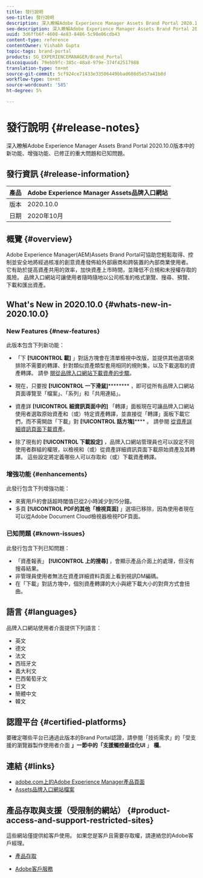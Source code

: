 ```yaml
---
title: 發行說明
seo-title: 發行說明
description: 深入瞭解Adobe Experience Manager Assets Brand Portal 2020.10.0版中的功能、增強功能、已修正的重大問題和已知問題。
seo-description: 深入瞭解Adobe Experience Manager Assets Brand Portal 2020.10.0版本中的增強功能、已修正的重大問題和已知問題。
uuid: 3d6ffb6f-4608-4e83-8486-5c90e06cdb43
content-type: reference
contentOwner: Vishabh Gupta
topic-tags: brand-portal
products: SG_EXPERIENCEMANAGER/Brand_Portal
discoiquuid: 79ebb9fc-385c-48a8-979e-374f42517988
translation-type: tm+mt
source-git-commit: 5cf924ce71433e33506449bbad608d5e57a41b8d
workflow-type: tm+mt
source-wordcount: '585'
ht-degree: 5%

---
```



# 發行說明 {#release-notes}

深入瞭解Adobe Experience Manager Assets Brand Portal 2020.10.0版本中的新功能、增強功能、已修正的重大問題和已知問題。

## 發行資訊 {#release-information}

| 產品 | Adobe Experience Manager Assets品牌入口網站 |
|---|---|
| 版本 | 2020.10.0 |
| 日期 | 2020年10月 |

## 概覽 {#overview}

Adobe Experience Manager(AEM)Assets Brand Portal可協助您輕鬆取得、控制並安全地將經過核准的創意資產發佈給外部廠商和跨裝置的內部商業使用者。 它有助於提高資產共用的效率，加快資產上市時間，並降低不合規和未授權存取的風險。 品牌入口網站可讓使用者隨時隨地以公司核准的格式瀏覽、搜尋、預覽、下載和匯出資產。

## What&#39;s New in 2020.10.0 {#whats-new-in-2020.10.0}

### New Features {#new-features}

此版本包含下列新功能：

* 「下 **[!UICONTROL 載]** 」對話方塊會在清單檢視中改版，並提供其他選項來排除不需要的轉譯、針對類似資產類型套用相同的規則集，以及下載選取的資產轉譯。 請參 [閱從品牌入口網站下載資產的步驟](https://docs.adobe.com/content/help/en/experience-manager-brand-portal/using/download/brand-portal-download-assets.html#download-assets)。

<!--
* The new **[!UICONTROL Download]** dialog now appears with all the renditions of the selected assets or folders containing assets in a list view, wherein the Brand Portal users can apply same set of renditions for similar asset types and download the selected asset renditions. 
-->

* 現在，只要按 **[!UICONTROL 一下滑鼠]********** ，即可從所有品牌入口網站頁面導覽至「檔案」、「系列」和「共用連結」。

* 資產詳 **[!UICONTROL 細資訊頁面中的]** 「轉譯」面板現在可讓品牌入口網站使用者選取原始資產和（或）特定資產轉譯，並直接從「轉譯」面板下載它們，而不需開啟「下載」對 **[!UICONTROL 話方塊]****** 。 請參閱 [從資產詳細資訊頁面下載資產](https://docs.adobe.com/content/help/en/experience-manager-brand-portal/using/download/brand-portal-download-assets.html#download-assets-from-asset-details-page)。

<!--
Brand Portal users can exclude specific renditions which are not required and directly download the original asset and its renditions from the **[!UICONTROL Renditions]** panel on the asset details page. 
-->

* 除了現有的 **[!UICONTROL 下載設定]**[](https://docs.adobe.com/content/help/en/experience-manager-brand-portal/using/download/brand-portal-download-assets.html#configure-download-permissions) ，品牌入口網站管理員也可以設定不同使用者群組的權限，以檢視和（或）從資產詳細資訊頁面下載原始資產及其轉譯。 這些設定將定義哪些人可以存取和（或）下載資產轉譯。

### 增強功能 {#enhancements}

此發行包含下列增強功能：

* 來賓用戶的會話超時閾值已從2小時減少到15分鐘。
* 多頁 **[!UICONTROL PDF的其他「檢視頁面]** 」選項已移除，因為使用者現在可以從Adobe Document Cloud檢視器檢視PDF頁面。


<!--
### Critical Issues Fixed {#critical-issues-fixed}

This release includes fixes to the following critical issue:

* The users are not able to view the PDF pages if the PDF contains sub assets.
-->

### 已知問題 {#known-issues}

此發行包含下列已知問題：

* 「資產報表」 **[!UICONTROL 上的搜尋]** ，會顯示產品介面上的處理，但沒有搜尋結果。
* 非管理員使用者無法在資產詳細資料頁面上看到視訊DM編碼。
* 在「下載」對話方塊中，個別資產轉譯的大小與總下載大小的對齊方式會扭曲。



<!--
* Download Settings configuration to configure asset download from Brand Portal. Fast download, custom renditions, and system renditions are the available configurations. 
-->

<!--
* Document Viewer has been introduced to enhance the PDF viewing experience. New options are available for viewing the PDF files in Brand Portal.

* Advances in the asset download process which improves the Brand Portal user experience while [downloading assets from Brand Portal](brand-portal-download-assets.md). Brand Portal administrators can configure **[!UICONTROL Fast Download]**, **[!UICONTROL Custom Renditions]**, and **[!UICONTROL System Renditions]** from the **[!UICONTROL Download]** settings. 

For details, see [what's new in Brand Portal 6.4.7](whats-new.md). 

### Critical Issues Fixed {#critical-issues-fixed-647}

This release includes fixes to the following critical issues:

* The viewer users are not permitted to share link for collections but the option to share is visible to them on the product interface.

* The **[!UICONTROL Download]** button on the options bar does not list all the licensed assets of the selected folder.

* The search takes longer to show the results for certain keywords.

* The **[!UICONTROL Agree]** and **[!UICONTROL Disagree]** check boxes does not appear on bulk selection of licensed and unlicensed assets during download.

* Filter-based search shows processing on the product interface with no search result. 

* The assets do not download from share link if the shared folder contains numerous and large assets.


### Known Issues {#known-issues-647}

This release includes the following known issues:

* If multiple assets are selected, license text does not appear on clicking Terms and Conditions on the license agreement page during download using share link.   

-->

## 語言 {#languages}

品牌入口網站使用者介面提供下列語言：

* 英文
* 德文
* 法文
* 西班牙文
* 義大利文
* 巴西葡萄牙文
* 日文
* 簡體中文
* 韓文

## 認證平台 {#certified-platforms}

要確定哪些平台已通過此版本的Brand Portal認證，請參閱「技術需求」的「受支援的瀏覽器製作使用者介面 **」一節中的「支援觸控最佳化UI** 」 **欄**[](https://helpx.adobe.com/experience-manager/6-4/sites/deploying/using/technical-requirements.html)。

## 連結 {#links}

* [adobe.com上的Adobe Experience Manager產品頁面](http://www.adobe.com/in/marketing-cloud/experience-manager.html)
* [Assets品牌入口網站檔案](https://helpx.adobe.com/tw/experience-manager/brand-portal/user-guide.html)

## 產品存取與支援（受限制的網站） {#product-access-and-support-restricted-sites}

這些網站僅提供給客戶使用。 如果您是客戶且需要存取權，請連絡您的Adobe客戶經理。

<!--
* [https://daycare.day.com](https://daycare.day.com) 
-->

* [產品存取](https://login.marketing.adobe.com)

* [Adobe客戶服務](https://helpx.adobe.com/contact.html)

